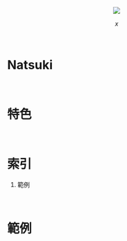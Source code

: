 <p align="center">
  <img src="http://imgur.com/ouyRAIE.png"/>
</p>
<p align="center">
  <i>x</i>
</p>

&nbsp;

# Natsuki

&nbsp;

# 特色

&nbsp;

# 索引

1. 範例

&nbsp;

# 範例
